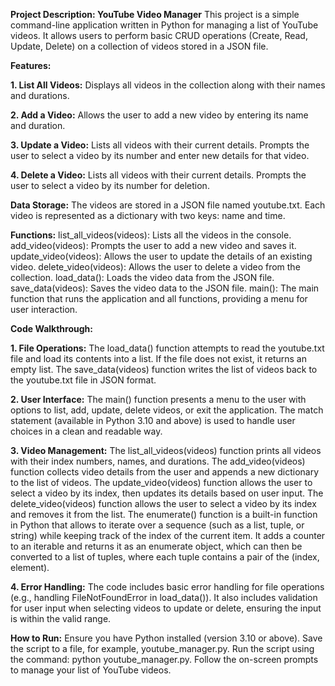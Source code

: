 **Project Description: YouTube Video Manager**
This project is a simple command-line application written in Python for managing a list of YouTube videos. 
It allows users to perform basic CRUD operations (Create, Read, Update, Delete) on a collection of videos stored in a JSON file.

**Features:**

**1. List All Videos:**
Displays all videos in the collection along with their names and durations.

**2. Add a Video:**
Allows the user to add a new video by entering its name and duration.

**3. Update a Video:**
Lists all videos with their current details.
Prompts the user to select a video by its number and enter new details for that video.

**4. Delete a Video:**
Lists all videos with their current details.
Prompts the user to select a video by its number for deletion.

**Data Storage:**
The videos are stored in a JSON file named youtube.txt. Each video is represented as a dictionary with two keys: name and time.

**Functions:**
list_all_videos(videos): Lists all the videos in the console.
add_video(videos): Prompts the user to add a new video and saves it.
update_video(videos): Allows the user to update the details of an existing video.
delete_video(videos): Allows the user to delete a video from the collection.
load_data(): Loads the video data from the JSON file.
save_data(videos): Saves the video data to the JSON file.
main(): The main function that runs the application and all functions, providing a menu for user interaction.

**Code Walkthrough:**

**1. File Operations:**
The load_data() function attempts to read the youtube.txt file and load its contents into a list. If the file does not exist, it returns an empty list.
The save_data(videos) function writes the list of videos back to the youtube.txt file in JSON format.

**2. User Interface:**
The main() function presents a menu to the user with options to list, add, update, delete videos, or exit the application.
The match statement (available in Python 3.10 and above) is used to handle user choices in a clean and readable way.

**3. Video Management:**
The list_all_videos(videos) function prints all videos with their index numbers, names, and durations.
The add_video(videos) function collects video details from the user and appends a new dictionary to the list of videos.
The update_video(videos) function allows the user to select a video by its index, then updates its details based on user input.
The delete_video(videos) function allows the user to select a video by its index and removes it from the list.
The enumerate() function is a built-in function in Python that allows to iterate over a sequence (such as a list, tuple, or string) while keeping track of the index of the current item. 
It adds a counter to an iterable and returns it as an enumerate object, which can then be converted to a list of tuples, where each tuple contains a pair of the (index, element).



**4. Error Handling:**
The code includes basic error handling for file operations (e.g., handling FileNotFoundError in load_data()).
It also includes validation for user input when selecting videos to update or delete, ensuring the input is within the valid range.

**How to Run:**
Ensure you have Python installed (version 3.10 or above).
Save the script to a file, for example, youtube_manager.py.
Run the script using the command: python youtube_manager.py.
Follow the on-screen prompts to manage your list of YouTube videos.
